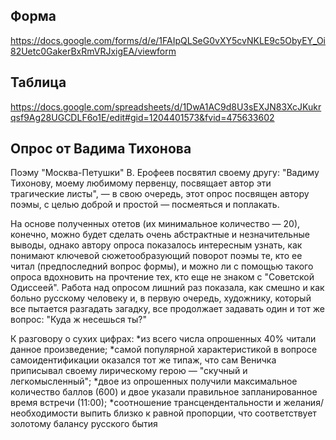## Форма
https://docs.google.com/forms/d/e/1FAIpQLSeG0vXY5cvNKLE9c5ObyEY_Oi82Uetc0GakerBxRmVRJxigEA/viewform

## Таблица
https://docs.google.com/spreadsheets/d/1DwA1AC9d8U3sEXJN83XcJKukrqsf9Ag28UGCDLF6o1E/edit#gid=1204401573&fvid=475633602

## Опрос от Вадима Тихонова

Поэму "Москва-Петушки" В. Ерофеев посвятил своему другу: "Вадиму Тихонову, моему любимому первенцу, посвящает автор эти трагические листы", — в свою очередь, этот опрос посвящен автору поэмы, с целью доброй и простой — посмеяться и поплакать. 

На основе полученных отетов (их минимальное количество — 20), конечно, можно будет сделать очень абстрактные и незначительные выводы, однако автору опроса показалось интересным узнать, как понимают ключевой сюжетообразующий поворот поэмы те, кто ее читал (предпоследний вопрос формы), и можно ли с помощью такого опроса вдохновить на прочтение тех, кто еще не знаком с "Советской Одиссеей".
Работа над опросом лишний раз показала, как смешно и как больно русскому человеку и, в первую очередь, художнику, который все пытается разгадать загадку, все продолжает задавать один и тот же вопрос: "Куда ж несешься ты?"

К разговору о сухих цифрах: 
*из всего числа опрошенных 40% читали данное произведение; 
*самой популярной характеристикой в вопросе самоидентификации оказался тот же типаж, что сам Веничка приписывал своему лирическому герою — "скучный и легкомысленный"; 
*двое из опрошенных получили максимальное количество баллов (600) и двое указали правильное запланированное время встречи (11:00);
*соотношение трансцендентальности и желания/необходимости выпить близко к равной пропорции, что соответствует золотому балансу русского бытия

